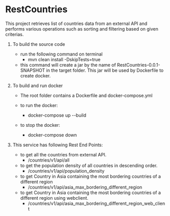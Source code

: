 # RestCountries
This project retrieves list of countries data from an external API and performs various operations such as sorting and filtering based on given criterias. 

1. To build the source code
    - run the following command on terminal
       - mvn clean install -DskipTests=true 
     - this command will create a jar by the name of RestCountries-0.0.1-SNAPSHOT in the target folder. This jar will be used by Dockerfile to create docker.
    
2. To build and run docker  
     - The root folder contains a Dockerfile and docker-compose.yml
      
      - to run the docker: 
         - docker-compose up --build
      
      - to stop the docker:
       	 -	docker-compose down
 3. This service has following Rest End Points:
     - to get all the countries from external API.
        - /countries/v1/api/all 
     - to get the population density of all countries in descending order.   
        - /countries/v1/api/population_density 
     - to get Country in Asia containing the most bordering countries of a different region   
        - /countries/v1/api/asia_max_bordering_different_region 
     - to get Country in Asia containing the most bordering countries of a different region using webclient.
        - /countries/v1/api/asia_max_bordering_different_region_web_client                  
